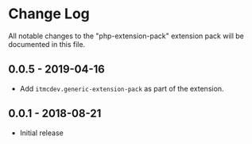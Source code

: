 # Change Log
All notable changes to the "php-extension-pack" extension pack will be documented in this file.

## 0.0.5 - 2019-04-16

- Add `itmcdev.generic-extension-pack` as part of the extension.

## 0.0.1 - 2018-08-21
- Initial release
